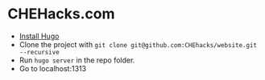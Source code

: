 # CHEHacks.com

- [Install Hugo](https://gohugo.io/overview/installing/)
- Clone the project with `git clone git@github.com:CHEhacks/website.git --recursive`
- Run `hugo server` in the repo folder.
- Go to localhost:1313
